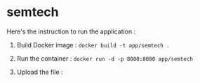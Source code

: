 # semtech
Here's the instruction to run the application :
1. Build Docker image :
`docker build -t app/semtech .`
 
  
2. Run the container : 
`docker run -d -p 8080:8080 app/semtech`

   
3. Upload the file :
